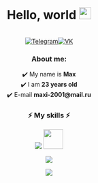 <h1 align="center">Hello, world <img src="https://images.emojiterra.com/google/noto-emoji/unicode-15/animated/1f44b.gif" width="28"></h1>
<p align="center"><br/>
  <a href="https://t.me/notmaxhack"
    ><img
      src="https://img.shields.io/badge/Telegram-%232E87FB?color=0088CC&style=for-the-badge&logo=telegram&logoColor=white"
      alt="Telegram"
  /></a><a href="https://vk.com/ritard"
    ><img
      src="https://img.shields.io/badge/VK-%232E87FB?color=4a76a8&style=for-the-badge&logo=vk&logoColor=white"
      alt="VK"
  /></a>
  <h3 align="center">About me:</h3>
</p>
<p align="center">
✔️ My name is <strong>Max</strong><br/>
✔️ I am <strong>23 years old</strong><br/>
✔️ E-mail <strong>maxi-2001@mail.ru</strong>
</p>


<h3 align="center">⚡ My skills ⚡</h3>
<p align="center">
<a href="https://github.com/maxhack1337" target="_blank"><img src="https://skillicons.dev/icons?i=visualstudio,dotnet,photoshop,figma,css,html,js,python,bots,nodejs,swift,cs,wordpress"/></a>
<a href="https://github.com/maxhack1337" target="_blank"><img src="https://svgshare.com/i/1238.svg" width="46" height="46"/></a>
</p>

<p align="center"><img src="https://github-readme-stats.vercel.app/api/top-langs/?username=maxhack1337&layout=compact&custom_title=Languages&show_icons=true&disable_animations=false&icon_color=0096FF&title_color=0096FF&text_color=606060&border_color=ffffff&bg_color=ffffff"/></p>
<p align="center"><img src="https://github-readme-stats.vercel.app/api?username=maxhack1337&show_icons=true&icon_color=0096FF&title_color=0096FF&text_color=606060&border_color=ffffff&bg_color=ffffff&cache_seconds=1800&locale=en"/></p>
